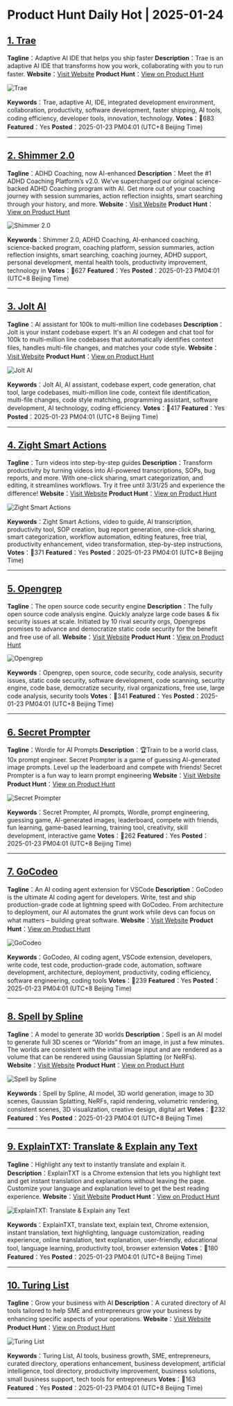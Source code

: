 # Product Hunt Daily Hot | 2025-01-24

## [1. Trae](https://www.producthunt.com/posts/trae?utm_campaign=producthunt-api&utm_medium=api-v2&utm_source=Application%3A+phtrends+%28ID%3A+147529%29)
**Tagline**：Adaptive AI IDE that helps you ship faster
**Description**：Trae is an adaptive AI IDE that transforms how you work, collaborating with you to run faster.
**Website**：[Visit Website](https://www.producthunt.com/r/33MO2225PASGAU?utm_campaign=producthunt-api&utm_medium=api-v2&utm_source=Application%3A+phtrends+%28ID%3A+147529%29)
**Product Hunt**：[View on Product Hunt](https://www.producthunt.com/posts/trae?utm_campaign=producthunt-api&utm_medium=api-v2&utm_source=Application%3A+phtrends+%28ID%3A+147529%29)

![Trae](https://ph-files.imgix.net/362e4a44-1d79-4bde-b48b-05f364e77150.png?auto=format&fit=crop&frame=1&h=512&w=1024)

**Keywords**：Trae, adaptive AI, IDE, integrated development environment, collaboration, productivity, software development, faster shipping, AI tools, coding efficiency, developer tools, innovation, technology.
**Votes**：🔺683
**Featured**：Yes
**Posted**：2025-01-23 PM04:01 (UTC+8 Beijing Time)

---

## [2. Shimmer 2.0](https://www.producthunt.com/posts/shimmer-2-0?utm_campaign=producthunt-api&utm_medium=api-v2&utm_source=Application%3A+phtrends+%28ID%3A+147529%29)
**Tagline**：ADHD Coaching, now AI-enhanced
**Description**：Meet the #1 ADHD Coaching Platform’s v2.0. We’ve supercharged our original science-backed ADHD Coaching program with AI. Get more out of your coaching journey with session summaries, action reflection insights, smart searching through your history, and more.
**Website**：[Visit Website](https://www.producthunt.com/r/S75C7723LGUC6A?utm_campaign=producthunt-api&utm_medium=api-v2&utm_source=Application%3A+phtrends+%28ID%3A+147529%29)
**Product Hunt**：[View on Product Hunt](https://www.producthunt.com/posts/shimmer-2-0?utm_campaign=producthunt-api&utm_medium=api-v2&utm_source=Application%3A+phtrends+%28ID%3A+147529%29)

![Shimmer 2.0](https://ph-files.imgix.net/5d5dbd74-b3ad-4f6d-9d05-9ac2794dd311.png?auto=format&fit=crop&frame=1&h=512&w=1024)

**Keywords**：Shimmer 2.0, ADHD Coaching, AI-enhanced coaching, science-backed program, coaching platform, session summaries, action reflection insights, smart searching, coaching journey, ADHD support, personal development, mental health tools, productivity improvement, technology in
**Votes**：🔺627
**Featured**：Yes
**Posted**：2025-01-23 PM04:01 (UTC+8 Beijing Time)

---

## [3. Jolt AI](https://www.producthunt.com/posts/jolt-ai-2?utm_campaign=producthunt-api&utm_medium=api-v2&utm_source=Application%3A+phtrends+%28ID%3A+147529%29)
**Tagline**：AI assistant for 100k to multi-million line codebases
**Description**：Jolt is your instant codebase expert. It's an AI codegen and chat tool for 100k to multi-million line codebases that automatically identifies context files, handles multi-file changes, and matches your code style.
**Website**：[Visit Website](https://www.producthunt.com/r/IVTVYG7UUI42DP?utm_campaign=producthunt-api&utm_medium=api-v2&utm_source=Application%3A+phtrends+%28ID%3A+147529%29)
**Product Hunt**：[View on Product Hunt](https://www.producthunt.com/posts/jolt-ai-2?utm_campaign=producthunt-api&utm_medium=api-v2&utm_source=Application%3A+phtrends+%28ID%3A+147529%29)

![Jolt AI](https://ph-files.imgix.net/648bbe64-1bff-410b-a191-cb6067515653.jpeg?auto=format&fit=crop&frame=1&h=512&w=1024)

**Keywords**：Jolt AI, AI assistant, codebase expert, code generation, chat tool, large codebases, multi-million line code, context file identification, multi-file changes, code style matching, programming assistant, software development, AI technology, coding efficiency.
**Votes**：🔺417
**Featured**：Yes
**Posted**：2025-01-23 PM04:01 (UTC+8 Beijing Time)

---

## [4. Zight Smart Actions](https://www.producthunt.com/posts/zight-smart-actions?utm_campaign=producthunt-api&utm_medium=api-v2&utm_source=Application%3A+phtrends+%28ID%3A+147529%29)
**Tagline**：Turn videos into step-by-step guides
**Description**：Transform productivity by turning videos into AI-powered transcriptions, SOPs, bug reports, and more. With one-click sharing, smart categorization, and editing, it streamlines workflows. Try it free until 3/31/25 and experience the difference!
**Website**：[Visit Website](https://www.producthunt.com/r/VPBRWT7QAWDJAL?utm_campaign=producthunt-api&utm_medium=api-v2&utm_source=Application%3A+phtrends+%28ID%3A+147529%29)
**Product Hunt**：[View on Product Hunt](https://www.producthunt.com/posts/zight-smart-actions?utm_campaign=producthunt-api&utm_medium=api-v2&utm_source=Application%3A+phtrends+%28ID%3A+147529%29)

![Zight Smart Actions](https://ph-files.imgix.net/390a4c68-5565-46e4-91ef-d641a328b9b5.png?auto=format&fit=crop&frame=1&h=512&w=1024)

**Keywords**：Zight Smart Actions, video to guide, AI transcription, productivity tool, SOP creation, bug report generation, one-click sharing, smart categorization, workflow automation, editing features, free trial, productivity enhancement, video transformation, step-by-step instructions,
**Votes**：🔺371
**Featured**：Yes
**Posted**：2025-01-23 PM04:01 (UTC+8 Beijing Time)

---

## [5. Opengrep](https://www.producthunt.com/posts/opengrep?utm_campaign=producthunt-api&utm_medium=api-v2&utm_source=Application%3A+phtrends+%28ID%3A+147529%29)
**Tagline**：The open source code security engine
**Description**：The fully open source code analysis engine. Quickly analyze large code bases & fix security issues at scale. Initiated by 10 rival security orgs, Opengreps promises to advance and democratize static code security for the benefit and free use of all.
**Website**：[Visit Website](https://www.producthunt.com/r/6G32DIPBJKGQB6?utm_campaign=producthunt-api&utm_medium=api-v2&utm_source=Application%3A+phtrends+%28ID%3A+147529%29)
**Product Hunt**：[View on Product Hunt](https://www.producthunt.com/posts/opengrep?utm_campaign=producthunt-api&utm_medium=api-v2&utm_source=Application%3A+phtrends+%28ID%3A+147529%29)

![Opengrep](https://ph-files.imgix.net/b926ea04-13c6-4b3d-b710-195dea556b39.png?auto=format&fit=crop&frame=1&h=512&w=1024)

**Keywords**：Opengrep, open source, code security, code analysis, security issues, static code security, software development, code scanning, security engine, code base, democratize security, rival organizations, free use, large code analysis, security tools
**Votes**：🔺341
**Featured**：Yes
**Posted**：2025-01-23 PM04:01 (UTC+8 Beijing Time)

---

## [6. Secret Prompter](https://www.producthunt.com/posts/secret-prompter-3?utm_campaign=producthunt-api&utm_medium=api-v2&utm_source=Application%3A+phtrends+%28ID%3A+147529%29)
**Tagline**：Wordle for AI Prompts
**Description**：🏆Train to be a world class, 10x prompt engineer. Secret Prompter is a game of guessing AI-generated image prompts. Level up the leaderboard and compete with friends! Secret Prompter is a fun way to learn prompt engineering
**Website**：[Visit Website](https://www.producthunt.com/r/3MF7ILRUX7MB5C?utm_campaign=producthunt-api&utm_medium=api-v2&utm_source=Application%3A+phtrends+%28ID%3A+147529%29)
**Product Hunt**：[View on Product Hunt](https://www.producthunt.com/posts/secret-prompter-3?utm_campaign=producthunt-api&utm_medium=api-v2&utm_source=Application%3A+phtrends+%28ID%3A+147529%29)

![Secret Prompter](https://ph-files.imgix.net/c5a3dfe0-55a8-4955-84d8-475c3c5c22cf.png?auto=format&fit=crop&frame=1&h=512&w=1024)

**Keywords**：Secret Prompter, AI prompts, Wordle, prompt engineering, guessing game, AI-generated images, leaderboard, compete with friends, fun learning, game-based learning, training tool, creativity, skill development, interactive game
**Votes**：🔺262
**Featured**：Yes
**Posted**：2025-01-23 PM04:01 (UTC+8 Beijing Time)

---

## [7. GoCodeo](https://www.producthunt.com/posts/gocodeo-2?utm_campaign=producthunt-api&utm_medium=api-v2&utm_source=Application%3A+phtrends+%28ID%3A+147529%29)
**Tagline**：An AI coding agent extension for VSCode
**Description**：GoCodeo is the ultimate AI coding agent for developers. Write, test and ship production-grade code at lightning speed with GoCodeo. From architecture to deployment, our AI automates the grunt work while devs can focus on what matters – building great software.
**Website**：[Visit Website](https://www.producthunt.com/r/DQP7YFVTLQMVP4?utm_campaign=producthunt-api&utm_medium=api-v2&utm_source=Application%3A+phtrends+%28ID%3A+147529%29)
**Product Hunt**：[View on Product Hunt](https://www.producthunt.com/posts/gocodeo-2?utm_campaign=producthunt-api&utm_medium=api-v2&utm_source=Application%3A+phtrends+%28ID%3A+147529%29)

![GoCodeo](https://ph-files.imgix.net/ae30c34d-43bc-45ac-b750-39781c28bf80.png?auto=format&fit=crop&frame=1&h=512&w=1024)

**Keywords**：GoCodeo, AI coding agent, VSCode extension, developers, write code, test code, production-grade code, automation, software development, architecture, deployment, productivity, coding efficiency, software engineering, coding tools
**Votes**：🔺239
**Featured**：Yes
**Posted**：2025-01-23 PM04:01 (UTC+8 Beijing Time)

---

## [8. Spell by Spline](https://www.producthunt.com/posts/spell-by-spline?utm_campaign=producthunt-api&utm_medium=api-v2&utm_source=Application%3A+phtrends+%28ID%3A+147529%29)
**Tagline**：A model to generate 3D worlds
**Description**：Spell is an AI model to generate full 3D scenes or “Worlds” from an image, in just a few minutes. The worlds are consistent with the initial image input and are rendered as a volume that can be rendered using Gaussian Splatting (or NeRFs).
**Website**：[Visit Website](https://www.producthunt.com/r/P4PIC2OYPLMXT2?utm_campaign=producthunt-api&utm_medium=api-v2&utm_source=Application%3A+phtrends+%28ID%3A+147529%29)
**Product Hunt**：[View on Product Hunt](https://www.producthunt.com/posts/spell-by-spline?utm_campaign=producthunt-api&utm_medium=api-v2&utm_source=Application%3A+phtrends+%28ID%3A+147529%29)

![Spell by Spline](https://ph-files.imgix.net/0cd5c6df-f143-4f43-a387-bf162aca9946.png?auto=format&fit=crop&frame=1&h=512&w=1024)

**Keywords**：Spell by Spline, AI model, 3D world generation, image to 3D scenes, Gaussian Splatting, NeRFs, rapid rendering, volumetric rendering, consistent scenes, 3D visualization, creative design, digital art
**Votes**：🔺232
**Featured**：Yes
**Posted**：2025-01-23 PM04:01 (UTC+8 Beijing Time)

---

## [9. ExplainTXT: Translate & Explain any Text](https://www.producthunt.com/posts/explaintxt-translate-explain-any-text?utm_campaign=producthunt-api&utm_medium=api-v2&utm_source=Application%3A+phtrends+%28ID%3A+147529%29)
**Tagline**：Highlight any text to instantly translate and explain it.
**Description**：ExplainTXT is a Chrome extension that lets you highlight text and get instant translation and explanations without leaving the page. Customize your language and explanation level to get the best reading experience.
**Website**：[Visit Website](https://www.producthunt.com/r/MVZEM6SNNCO3HP?utm_campaign=producthunt-api&utm_medium=api-v2&utm_source=Application%3A+phtrends+%28ID%3A+147529%29)
**Product Hunt**：[View on Product Hunt](https://www.producthunt.com/posts/explaintxt-translate-explain-any-text?utm_campaign=producthunt-api&utm_medium=api-v2&utm_source=Application%3A+phtrends+%28ID%3A+147529%29)

![ExplainTXT: Translate & Explain any Text](https://ph-files.imgix.net/e37a1cff-e554-4d8a-a94d-2c7132a81b9d.png?auto=format&fit=crop&frame=1&h=512&w=1024)

**Keywords**：ExplainTXT, translate text, explain text, Chrome extension, instant translation, text highlighting, language customization, reading experience, online translation, text explanation, user-friendly, educational tool, language learning, productivity tool, browser extension
**Votes**：🔺180
**Featured**：Yes
**Posted**：2025-01-23 PM04:01 (UTC+8 Beijing Time)

---

## [10. Turing List ](https://www.producthunt.com/posts/turing-list?utm_campaign=producthunt-api&utm_medium=api-v2&utm_source=Application%3A+phtrends+%28ID%3A+147529%29)
**Tagline**：Grow your business with AI
**Description**：A curated directory of AI tools tailored to help SME and entrepreneurs grow your business by enhancing specific aspects of your operations.
**Website**：[Visit Website](https://www.producthunt.com/r/VAVDWK6YYGTP76?utm_campaign=producthunt-api&utm_medium=api-v2&utm_source=Application%3A+phtrends+%28ID%3A+147529%29)
**Product Hunt**：[View on Product Hunt](https://www.producthunt.com/posts/turing-list?utm_campaign=producthunt-api&utm_medium=api-v2&utm_source=Application%3A+phtrends+%28ID%3A+147529%29)

![Turing List ](https://ph-files.imgix.net/af3d78ae-b556-4d5b-a149-22704f4523c1.png?auto=format&fit=crop&frame=1&h=512&w=1024)

**Keywords**：Turing List, AI tools, business growth, SME, entrepreneurs, curated directory, operations enhancement, business development, artificial intelligence, tool directory, productivity improvement, business solutions, small business support, tech tools for entrepreneurs
**Votes**：🔺163
**Featured**：Yes
**Posted**：2025-01-23 PM04:01 (UTC+8 Beijing Time)

---

